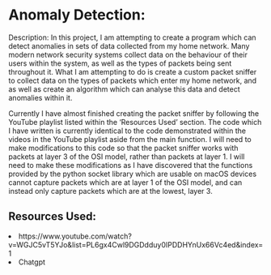 <h1>Anomaly Detection:</h1>
<body>
Description: In this project, I am attempting to create a program which can detect anomalies in sets of data collected from my home network. Many modern network security systems collect data on the behaviour of their users within the system, as well as the types of packets being sent throughout it. What I am attempting to do is create a custom packet sniffer to collect data on the types of packets which enter my home network, and as well as create an algorithm which can analyse this data and detect anomalies within it.

Currently I have almost finished creating the packet sniffer by following the YouTube playlist listed within the ‘Resources Used’ section. The code which I have written is currently identical to the code demonstrated within the videos in the YouTube playlist aside from the main function. I will need to make modifications to this code so that the packet sniffer works with packets at layer 3 of the OSI model, rather than packets at layer 1. I will need to make these modifications as I have discovered that the functions provided by the python socket library which are usable on macOS devices cannot capture packets which are at layer 1 of the OSI model, and can instead only capture packets which are at the lowest, layer 3. 
</body>

<h2>Resources Used: </h2>
<li>https://www.youtube.com/watch?v=WGJC5vT5YJo&list=PL6gx4Cwl9DGDdduy0IPDDHYnUx66Vc4ed&index=1</li>

<li>Chatgpt</li>
